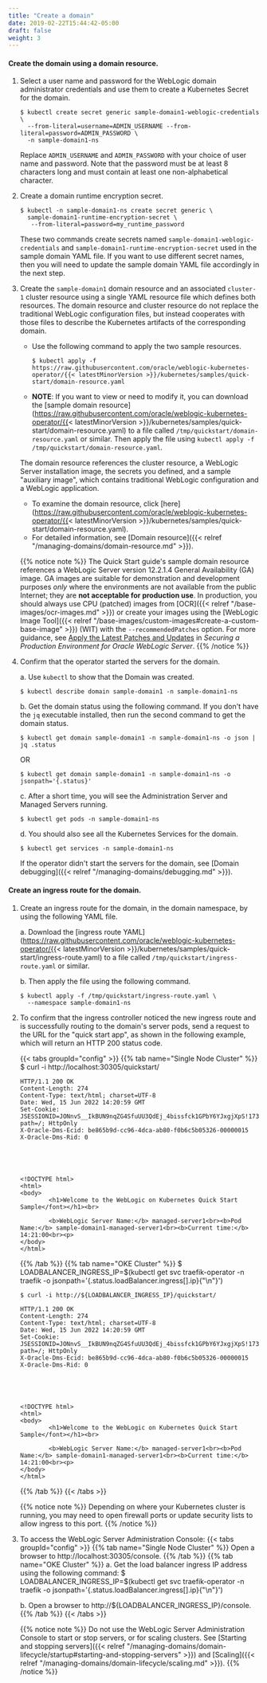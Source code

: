 ```yaml
---
title: "Create a domain"
date: 2019-02-22T15:44:42-05:00
draft: false
weight: 3
---
```


#### Create the domain using a domain resource.

1. Select a user name and password for the WebLogic domain administrator credentials and use them to create a Kubernetes Secret for the domain.

    ```shell
    $ kubectl create secret generic sample-domain1-weblogic-credentials \
      --from-literal=username=ADMIN_USERNAME --from-literal=password=ADMIN_PASSWORD \
      -n sample-domain1-ns
    ```

   Replace `ADMIN_USERNAME` and `ADMIN_PASSWORD` with your choice of user name and password. Note
   that the password must be at least 8 characters long and must contain at least one non-alphabetical character.


1. Create a domain runtime encryption secret.

    ```shell
    $ kubectl -n sample-domain1-ns create secret generic \
      sample-domain1-runtime-encryption-secret \
       --from-literal=password=my_runtime_password
    ```

    These two commands create secrets named `sample-domain1-weblogic-credentials` and `sample-domain1-runtime-encryption-secret` used in the sample domain YAML file. If you want to use different secret names, then you will need to update the sample domain YAML file accordingly in the next step.

1. Create the `sample-domain1` domain resource and an associated `cluster-1` cluster resource using a single YAML resource file which defines both resources. The domain resource and cluster resource do not replace the traditional WebLogic configuration files, but instead cooperates with those files to describe the Kubernetes artifacts of the corresponding domain.

   - Use the following command to apply the two sample resources.

     ```shell
     $ kubectl apply -f https://raw.githubusercontent.com/oracle/weblogic-kubernetes-operator/{{< latestMinorVersion >}}/kubernetes/samples/quick-start/domain-resource.yaml
     ```

   - **NOTE**: If you want to view or need to modify it, you can download the [sample domain resource](https://raw.githubusercontent.com/oracle/weblogic-kubernetes-operator/{{< latestMinorVersion >}}/kubernetes/samples/quick-start/domain-resource.yaml) to a file called `/tmp/quickstart/domain-resource.yaml` or similar. Then apply the file using `kubectl apply -f /tmp/quickstart/domain-resource.yaml`.


   The domain resource references the cluster resource, a WebLogic Server installation image, the secrets you defined, and a sample "auxiliary image", which contains traditional WebLogic configuration and a WebLogic application.

     - To examine the domain resource, click [here](https://raw.githubusercontent.com/oracle/weblogic-kubernetes-operator/{{< latestMinorVersion >}}/kubernetes/samples/quick-start/domain-resource.yaml).
     - For detailed information, see [Domain resource]({{< relref "/managing-domains/domain-resource.md" >}}).

   {{% notice note %}}
   The Quick Start guide's sample domain resource references a WebLogic Server version 12.2.1.4 General Availability (GA) image. GA images are suitable for demonstration and development purposes _only_ where the environments are not available from the public Internet; they are **not acceptable for production use**. In production, you should always use CPU (patched) images from [OCR]({{< relref "/base-images/ocr-images.md" >}}) or create your images using the [WebLogic Image Tool]({{< relref "/base-images/custom-images#create-a-custom-base-image" >}}) (WIT) with the `--recommendedPatches` option. For more guidance, see [Apply the Latest Patches and Updates](https://www.oracle.com/pls/topic/lookup?ctx=en/middleware/standalone/weblogic-server/14.1.1.0&id=LOCKD-GUID-2DA84185-46BA-4D7A-80D2-9D577A4E8DE2) in _Securing a Production Environment for Oracle WebLogic Server_.
   {{% /notice %}}

1.	Confirm that the operator started the servers for the domain.

    a. Use `kubectl` to show that the Domain was created.

    ```shell
    $ kubectl describe domain sample-domain1 -n sample-domain1-ns
    ```

    b. Get the domain status using the following command. If you don't have the `jq` executable installed, then run the second command to get the domain status.
    ```shell
    $ kubectl get domain sample-domain1 -n sample-domain1-ns -o json | jq .status
    ```
    OR
    ```shell
    $ kubectl get domain sample-domain1 -n sample-domain1-ns -o jsonpath='{.status}'
    ```

    c. After a short time, you will see the Administration Server and Managed Servers running.

    ```shell
    $ kubectl get pods -n sample-domain1-ns
    ```

    d. You should also see all the Kubernetes Services for the domain.

    ```shell
    $ kubectl get services -n sample-domain1-ns
    ```

   	 If the operator didn't start the servers for the domain, see [Domain debugging]({{< relref "/managing-domains/debugging.md" >}}).

#### Create an ingress route for the domain.

1.	Create an ingress route for the domain, in the domain namespace, by using the following YAML file.

    a. Download the [ingress route YAML](https://raw.githubusercontent.com/oracle/weblogic-kubernetes-operator/{{< latestMinorVersion >}}/kubernetes/samples/quick-start/ingress-route.yaml) to a file called `/tmp/quickstart/ingress-route.yaml` or similar.

    b. Then apply the file using the following command.
    ```shell
    $ kubectl apply -f /tmp/quickstart/ingress-route.yaml \
      --namespace sample-domain1-ns
    ```

1.  To confirm that the ingress controller noticed the new ingress route and is successfully routing to the domain's server pods, send a request to the URL for the "quick start app", as shown in the following example, which will return an HTTP 200 status code.

    {{< tabs groupId="config" >}}
    {{% tab name="Single Node Cluster" %}}
        $ curl -i http://localhost:30305/quickstart/

        HTTP/1.1 200 OK
        Content-Length: 274
        Content-Type: text/html; charset=UTF-8
        Date: Wed, 15 Jun 2022 14:20:59 GMT
        Set-Cookie: JSESSIONID=JONnvS__IkBUN9nqZG4SfuUU3QdEj_4bissfck1GPbY6YJxgjXpS!1733001435; path=/; HttpOnly
        X-Oracle-Dms-Ecid: be865b9d-cc96-4dca-ab80-f0b6c5b05326-00000015
        X-Oracle-Dms-Rid: 0





        <!DOCTYPE html>
        <html>
        <body>
                <h1>Welcome to the WebLogic on Kubernetes Quick Start Sample</font></h1><br>

                <b>WebLogic Server Name:</b> managed-server1<br><b>Pod Name:</b> sample-domain1-managed-server1<br><b>Current time:</b> 14:21:00<br><p>
        </body>
        </html>
    {{% /tab %}}
    {{% tab name="OKE Cluster" %}}
        $ LOADBALANCER_INGRESS_IP=$(kubectl get svc traefik-operator -n traefik -o jsonpath='{.status.loadBalancer.ingress[].ip}{"\n"}')

        $ curl -i http://${LOADBALANCER_INGRESS_IP}/quickstart/

        HTTP/1.1 200 OK
        Content-Length: 274
        Content-Type: text/html; charset=UTF-8
        Date: Wed, 15 Jun 2022 14:20:59 GMT
        Set-Cookie: JSESSIONID=JONnvS__IkBUN9nqZG4SfuUU3QdEj_4bissfck1GPbY6YJxgjXpS!1733001435; path=/; HttpOnly
        X-Oracle-Dms-Ecid: be865b9d-cc96-4dca-ab80-f0b6c5b05326-00000015
        X-Oracle-Dms-Rid: 0





        <!DOCTYPE html>
        <html>
        <body>
                <h1>Welcome to the WebLogic on Kubernetes Quick Start Sample</font></h1><br>

                <b>WebLogic Server Name:</b> managed-server1<br><b>Pod Name:</b> sample-domain1-managed-server1<br><b>Current time:</b> 14:21:00<br><p>
        </body>
        </html>
    {{% /tab %}}
    {{< /tabs >}}


    {{% notice note %}} Depending on where your Kubernetes cluster is running, you may need to open firewall ports or update security lists to allow ingress to this port.
    {{% /notice %}}
1.	To access the WebLogic Server Administration Console:
    {{< tabs groupId="config" >}}
    {{% tab name="Single Node Cluster" %}}
      Open a browser to http://localhost:30305/console.
    {{% /tab %}}
    {{% tab name="OKE Cluster" %}}
      a. Get the load balancer ingress IP address using the following command:
         $ LOADBALANCER_INGRESS_IP=$(kubectl get svc traefik-operator -n traefik -o jsonpath='{.status.loadBalancer.ingress[].ip}{"\n"}')

      b. Open a browser to http://${LOADBALANCER_INGRESS_IP}/console.
    {{% /tab %}}
    {{< /tabs >}}


    {{% notice note %}} Do not use the WebLogic Server Administration Console to start or stop servers, or for scaling clusters. See [Starting and stopping servers]({{< relref "/managing-domains/domain-lifecycle/startup#starting-and-stopping-servers" >}}) and [Scaling]({{< relref "/managing-domains/domain-lifecycle/scaling.md" >}}).
    {{% /notice %}}
